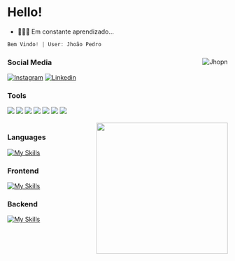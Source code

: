 # Hello!

- 👨🏿‍💻 Em constante aprendizado...
                                                       
~~~javascript
Bem Vindo! | User: Jhoão Pedro 
~~~

</div>

<div align="left">
    <div align="center">  
      <a href="#dereknguyen269-title">
        <img src="https://github-readme-stats.vercel.app/api/top-langs/?username=Jhopn&layout=donut&title_color=FFA800&icon_color=AD7200&text_color=FFA800&bg_color=000000" alt="Jhopn"               align="right" />
      </a>
    </div>

<div display="flex">



<div>

### Social Media
<div align="left">
  
  [![Instagram](https://img.shields.io/badge/Instagram-E4405F.svg?style=for-the-badge&logo=Instagram&logoColor=white)](https://www.instagram.com/jhoao_ns/) 
  [![Linkedin](https://img.shields.io/badge/LinkedIn-0A66C2.svg?style=for-the-badge&logo=LinkedIn&logoColor=white)](https://www.linkedin.com/in/jho%C3%A3o-santos-b0b633284/) 
  <br>

### Tools
<div align="left">
  <a><img src = "https://img.shields.io/badge/Visual_Studio_Code-0078D4?style=for-the-badge&logo=visual%20studio%20code&logoColor=white" target ="_blank"></a>
  <a><img src = "https://img.shields.io/badge/IntelliJ_IDEA-000000.svg?style=for-the-badge&logo=intellij-idea&logoColor=white" target ="_blank"></a>
  <a><img src= "https://img.shields.io/badge/Windows-0078D6?style=for-the-badge&logo=windows&logoColor=white" target ="_blank"></a>
  <a><img src = "https://img.shields.io/badge/GIMP-5C5543.svg?style=for-the-badge&logo=GIMP&logoColor=white" 
target ="_blank"></a>
  <a><img src = "https://img.shields.io/badge/Docker-2496ED.svg?style=for-the-badge&logo=Docker&logoColor=white" target ="_blank"></a>
  <a><img src = "https://img.shields.io/badge/Insomnia-4000BF.svg?style=for-the-badge&logo=Insomnia&logoColor=white" target ="_blank"></a>
  <a><img src = "https://img.shields.io/badge/Figma-F24E1E?style=for-the-badge&logo=figma&logoColor=white" target ="_blank"></a>
</div>

<br>
<div align="right">  
  <a>
    <img src="https://i.imgur.com/UABcsiS.png" align="right" width="300" />
  </a>
</div>

### Languages
<div align="left">
  
  [![My Skills](https://skillicons.dev/icons?i=js,py,ts,java)](https://skillicons.dev)
  <br>
  ### Frontend
  [![My Skills](https://skillicons.dev/icons?i=html,css,sass,bootstrap,react,materialui)](https://skillicons.dev)
  <br>
  ### Backend
  [![My Skills](https://skillicons.dev/icons?i=nodejs,express,prisma,spring,jwt)](https://skillicons.dev)

</div>
<br>
</div>

</div>

</div>
